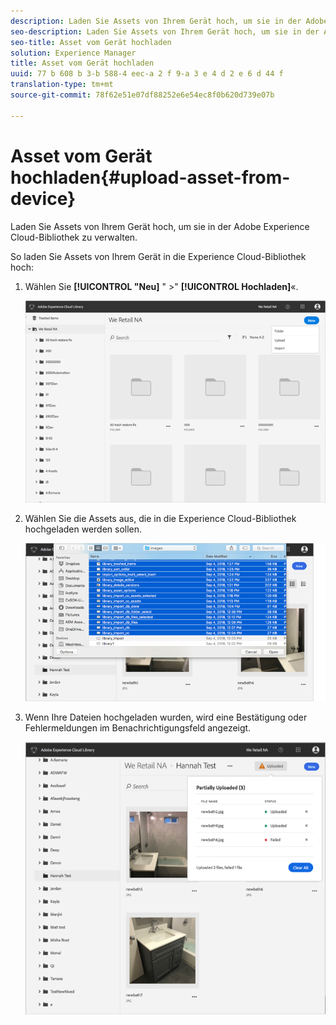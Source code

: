 ```yaml
---
description: Laden Sie Assets von Ihrem Gerät hoch, um sie in der Adobe Experience Cloud-Bibliothek zu verwalten.
seo-description: Laden Sie Assets von Ihrem Gerät hoch, um sie in der Adobe Experience Cloud-Bibliothek zu verwalten.
seo-title: Asset vom Gerät hochladen
solution: Experience Manager
title: Asset vom Gerät hochladen
uuid: 77 b 608 b 3-b 588-4 eec-a 2 f 9-a 3 e 4 d 2 e 6 d 44 f
translation-type: tm+mt
source-git-commit: 78f62e51e07df88252e6e54ec8f0b620d739e07b

---
```



# Asset vom Gerät hochladen{#upload-asset-from-device}

Laden Sie Assets von Ihrem Gerät hoch, um sie in der Adobe Experience Cloud-Bibliothek zu verwalten.

So laden Sie Assets von Ihrem Gerät in die Experience Cloud-Bibliothek hoch:

1. Wählen Sie **[!UICONTROL "Neu]** " &gt;" **[!UICONTROL Hochladen]**«.

   ![](assets/library_new_folder_upload.png)

1. Wählen Sie die Assets aus, die in die Experience Cloud-Bibliothek hochgeladen werden sollen.

   ![](assets/library_upload_assets_device.png)

1. Wenn Ihre Dateien hochgeladen wurden, wird eine Bestätigung oder Fehlermeldungen im Benachrichtigungsfeld angezeigt.

   ![](assets/library_error_confirm_messages.png)

